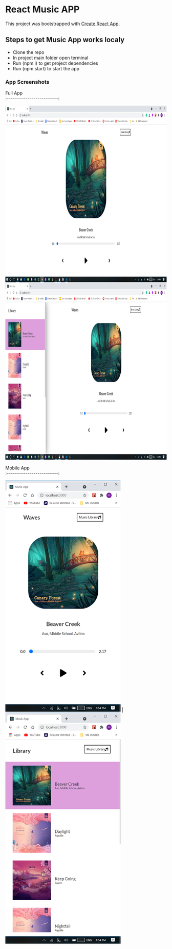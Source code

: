 # React Music APP

This project was bootstrapped with [Create React App](https://github.com/facebook/create-react-app).

## Steps to get Music App works localy

- Clone the repo
- In project main folder open terminal
- Run (npm i) to get project dependencies
- Run (npm start) to start the app

### App Screenshots

Full App             
:-------------------------:

<img src="https://github.com/Mo2menAG/React-Music-App/blob/main/public/Screenshot(1).png" width="1000" height="550" /> 
<img src="https://github.com/Mo2menAG/React-Music-App/blob/main/public/Screenshot(2).png" width="1000" height="550" />


Mobile App             
:-------------------------:

<img src="https://github.com/Mo2menAG/React-Music-App/blob/main/public/Screenshot(3).png" width="360" height="720" /> | <img src="https://github.com/Mo2menAG/React-Music-App/blob/main/public/Screenshot(4).png" width="360" height="720" />






